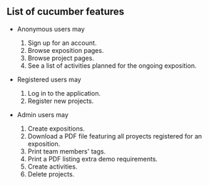 List of cucumber features
-------------------------

* Anonymous users may
  1. Sign up for an account.
  2. Browse exposition pages.
  3. Browse project pages.
  4. See a list of activities planned for the ongoing exposition.


* Registered users may
  1. Log in to the application.
  2. Register new projects.


* Admin users may
  1. Create expositions.
  2. Download a PDF file featuring all proyects registered for an exposition.
  3. Print team members' tags.
  4. Print a PDF listing extra demo requirements.
  5. Create activities.
  6. Delete projects.